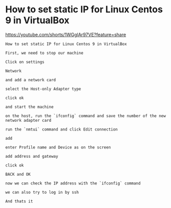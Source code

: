 # How to set static IP for Linux Centos 9 in VirtualBox

https://youtube.com/shorts/1WGglAr97VE?feature=share

```
How to set static IP for Linux Centos 9 in VirtualBox

First, we need to stop our machine

Click on settings

Network 

and add a network card

select the Host-only Adapter type

click ok 

and start the machine

on the host, run the `ifconfig` command and save the number of the new network adapter card

run the `nmtui` command and click Edit connection

add

enter Profile name and Device as on the screen

add address and gateway

click ok

BACK and OK

now we can check the IP address with the `ifconfig` command

we can also try to log in by ssh

And thats it
```